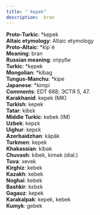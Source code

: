 ```yaml
---
title: " kepek"
description:  bran
---
```


<strong>Proto-Turkic</strong>:  *kẹpek<br>
<strong>Altaic etymology</strong>:  Altaic etymology<br>
<strong> Proto-Altaic</strong>:  *kìp`é<br>
<strong>Meaning</strong>:  bran<br>
<strong>Russian meaning</strong>:  отруби<br>
<strong>Turkic</strong>:  *kẹpek<br>
<strong>Mongolian</strong>:  *kibag<br>
<strong>Tungus-Manchu</strong>:  *kipe<br>
<strong>Japanese</strong>:  *kìmpí<br>
<strong>Comments</strong>:  EDT 688; ЭСТЯ 5, 47.<br>
<strong>Karakhanid</strong>:  kepek (MK)<br>
<strong>Turkish</strong>:  kepek<br>
<strong>Tatar</strong>:  kibɛk<br>
<strong>Middle Turkic</strong>:  kebek (IM)<br>
<strong>Uzbek</strong>:  kepɛk<br>
<strong>Uighur</strong>:  kepɛk<br>
<strong>Azerbaidzhan</strong>:  käpäk<br>
<strong>Turkmen</strong>:  kepek<br>
<strong>Khakassian</strong>:  kibǝk<br>
<strong>Chuvash</strong>:  kibek, kimǝk (dial.)<br>
<strong>Tuva</strong>:  xevek<br>
<strong>Kirghiz</strong>:  kebek<br>
<strong>Kazakh</strong>:  kebek<br>
<strong>Noghai</strong>:  kebek<br>
<strong>Bashkir</strong>:  kɛbɛk<br>
<strong>Gagauz</strong>:  kepek<br>
<strong>Karakalpak</strong>:  kepek, kebek<br>
<strong>Kumyk</strong>:  gebek<br>


